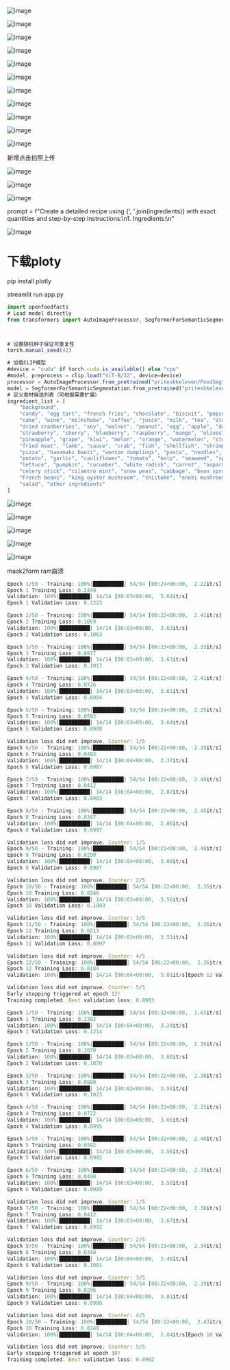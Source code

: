 
![image](https://github.com/user-attachments/assets/405f30e8-60e4-420b-866a-93d4881bc000)



![image](https://github.com/user-attachments/assets/8c010fd0-a559-4c3c-ae59-d762c73a5060)


![image](https://github.com/user-attachments/assets/6418c26e-5c9f-40b2-986c-cc64d2fd8417)


![image](https://github.com/user-attachments/assets/cb3126f9-6a53-4fdf-970c-813ae727884c)

![image](https://github.com/user-attachments/assets/b8f3129e-3a59-47e9-95b1-520277ccb32e)


![image](https://github.com/user-attachments/assets/f5bf9195-4eef-42d1-85ae-cc9a19caeb88)


![image](https://github.com/user-attachments/assets/8f38d83c-ded5-4f50-bec8-2bc380e7f4b7)

![image](https://github.com/user-attachments/assets/12a6eb1c-ce51-4206-93be-9233f9fc7e9e)

![image](https://github.com/user-attachments/assets/462bbbe6-fff2-46ae-8e7a-15d6951a1637)

![image](https://github.com/user-attachments/assets/7941a2c0-5225-476f-87d7-82f7492773f9)


![image](https://github.com/user-attachments/assets/1979b580-1bff-4152-be9a-d6fda52d5191)


新增点击拍照上传

![image](https://github.com/user-attachments/assets/3515efca-eb96-4f63-9834-18a556153dc0)


![image](https://github.com/user-attachments/assets/caa09882-a8ff-4883-aa48-4e34c852a609)


![image](https://github.com/user-attachments/assets/e19ebe85-0eca-4ff1-b6dd-13b924380abf)


 prompt = f"Create a detailed recipe using {', '.join(ingredients)} with exact quantities and step-by-step instructions:\n1. Ingredients:\n"

 ![image](https://github.com/user-attachments/assets/7aa1ca51-e335-41fa-97e3-bad250251b4f)

# 下载ploty

pip install plotly



streamlit run app.py

```js
import openfoodfacts
# Load model directly
from transformers import AutoImageProcessor, SegformerForSemanticSegmentation



# 设置随机种子保证可重复性
torch.manual_seed(42)

# 加载CLIP模型
#device = "cuda" if torch.cuda.is_available() else "cpu"
#model, preprocess = clip.load("ViT-B/32", device=device)
processor = AutoImageProcessor.from_pretrained("priteshkeleven/FoodSeg103-mit-b0-fine-tuned")
model = SegformerForSemanticSegmentation.from_pretrained("priteshkeleven/FoodSeg103-mit-b0-fine-tuned")
# 定义食材候选列表（可根据需要扩展）
ingredient_list = [
    "background",
    "candy", "egg tart", "french fries", "chocolate", "biscuit", "popcorn", "pudding", "ice cream", "cheese butter",
    "cake", "wine", "milkshake", "coffee", "juice", "milk", "tea", "almond", "red beans", "cashew",
    "dried cranberries", "soy", "walnut", "peanut", "egg", "apple", "date", "apricot", "avocado", "banana",
    "strawberry", "cherry", "blueberry", "raspberry", "mango", "olives", "peach", "lemon", "pear", "fig",
    "pineapple", "grape", "kiwi", "melon", "orange", "watermelon", "steak", "pork", "chicken duck", "sausage",
    "fried meat", "lamb", "sauce", "crab", "fish", "shellfish", "shrimp", "soup", "bread", "corn", "hamburg",
    "pizza", "hanamaki baozi", "wonton dumplings", "pasta", "noodles", "rice", "pie", "tofu", "eggplant",
    "potato", "garlic", "cauliflower", "tomato", "kelp", "seaweed", "spring onion", "rape", "ginger", "okra",
    "lettuce", "pumpkin", "cucumber", "white radish", "carrot", "asparagus", "bamboo shoots", "broccoli",
    "celery stick", "cilantro mint", "snow peas", "cabbage", "bean sprouts", "onion", "pepper", "green beans",
    "French beans", "king oyster mushroom", "shiitake", "enoki mushroom", "oyster mushroom", "white button mushroom",
    "salad", "other ingredients"
]
```


![image](https://github.com/user-attachments/assets/527199ac-8029-4aef-a8e4-33c85141df31)


![image](https://github.com/user-attachments/assets/eccb173f-1b6e-4a5a-b25a-233a57acb996)


![image](https://github.com/user-attachments/assets/e2507647-a907-420c-a28d-11ce21df3198)

![image](https://github.com/user-attachments/assets/2aa949f8-2db7-4a38-b75f-97d26602a489)


![image](https://github.com/user-attachments/assets/863cbdfa-21c1-4dfa-9969-e01eb54413dd)


mask2form ram崩溃

```js
Epoch 1/50 - Training: 100%|██████████| 54/54 [00:24<00:00,  2.22it/s]
Epoch 1 Training Loss: 0.2449
Validation: 100%|██████████| 14/14 [00:03<00:00,  3.64it/s]
Epoch 1 Validation Loss: 0.1223

Epoch 2/50 - Training: 100%|██████████| 54/54 [00:22<00:00,  2.41it/s]
Epoch 2 Training Loss: 0.1069
Validation: 100%|██████████| 14/14 [00:03<00:00,  3.63it/s]
Epoch 2 Validation Loss: 0.1063

Epoch 3/50 - Training: 100%|██████████| 54/54 [00:23<00:00,  2.33it/s]
Epoch 3 Training Loss: 0.0877
Validation: 100%|██████████| 14/14 [00:03<00:00,  3.63it/s]
Epoch 3 Validation Loss: 0.1017

Epoch 4/50 - Training: 100%|██████████| 54/54 [00:22<00:00,  2.41it/s]
Epoch 4 Training Loss: 0.0726
Validation: 100%|██████████| 14/14 [00:03<00:00,  3.61it/s]
Epoch 4 Validation Loss: 0.0994

Epoch 5/50 - Training: 100%|██████████| 54/54 [00:24<00:00,  2.25it/s]
Epoch 5 Training Loss: 0.0593
Validation: 100%|██████████| 14/14 [00:03<00:00,  3.64it/s]
Epoch 5 Validation Loss: 0.0998

Validation loss did not improve. Counter: 1/5
Epoch 6/50 - Training: 100%|██████████| 54/54 [00:22<00:00,  2.39it/s]
Epoch 6 Training Loss: 0.0492
Validation: 100%|██████████| 14/14 [00:04<00:00,  3.37it/s]
Epoch 6 Validation Loss: 0.0987

Epoch 7/50 - Training: 100%|██████████| 54/54 [00:22<00:00,  2.40it/s]
Epoch 7 Training Loss: 0.0412
Validation: 100%|██████████| 14/14 [00:04<00:00,  2.87it/s]
Epoch 7 Validation Loss: 0.0983

Epoch 8/50 - Training: 100%|██████████| 54/54 [00:22<00:00,  2.45it/s]
Epoch 8 Training Loss: 0.0347
Validation: 100%|██████████| 14/14 [00:04<00:00,  2.86it/s]
Epoch 8 Validation Loss: 0.0997

Validation loss did not improve. Counter: 1/5
Epoch 9/50 - Training: 100%|██████████| 54/54 [00:21<00:00,  2.48it/s]
Epoch 9 Training Loss: 0.0290
Validation: 100%|██████████| 14/14 [00:04<00:00,  3.09it/s]
Epoch 9 Validation Loss: 0.0987

Validation loss did not improve. Counter: 2/5
Epoch 10/50 - Training: 100%|██████████| 54/54 [00:22<00:00,  2.35it/s]
Epoch 10 Training Loss: 0.0246
Validation: 100%|██████████| 14/14 [00:03<00:00,  3.56it/s]
Epoch 10 Validation Loss: 0.1003

Validation loss did not improve. Counter: 3/5
Epoch 11/50 - Training: 100%|██████████| 54/54 [00:22<00:00,  2.36it/s]
Epoch 11 Training Loss: 0.0213
Validation: 100%|██████████| 14/14 [00:03<00:00,  3.51it/s]
Epoch 11 Validation Loss: 0.0997

Validation loss did not improve. Counter: 4/5
Epoch 12/50 - Training: 100%|██████████| 54/54 [00:22<00:00,  2.36it/s]
Epoch 12 Training Loss: 0.0184
Validation: 100%|██████████| 14/14 [00:04<00:00,  3.01it/s]Epoch 12 Validation Loss: 0.1004

Validation loss did not improve. Counter: 5/5
Early stopping triggered at epoch 12!
Training completed. Best validation loss: 0.0983
```



```js
Epoch 1/50 - Training: 100%|██████████| 54/54 [00:32<00:00,  1.65it/s]
Epoch 1 Training Loss: 0.2382
Validation: 100%|██████████| 14/14 [00:04<00:00,  3.24it/s]
Epoch 1 Validation Loss: 0.1214

Epoch 2/50 - Training: 100%|██████████| 54/54 [00:22<00:00,  2.36it/s]
Epoch 2 Training Loss: 0.1070
Validation: 100%|██████████| 14/14 [00:03<00:00,  3.68it/s]
Epoch 2 Validation Loss: 0.1078

Epoch 3/50 - Training: 100%|██████████| 54/54 [00:22<00:00,  2.38it/s]
Epoch 3 Training Loss: 0.0880
Validation: 100%|██████████| 14/14 [00:03<00:00,  3.59it/s]
Epoch 3 Validation Loss: 0.1023

Epoch 4/50 - Training: 100%|██████████| 54/54 [00:23<00:00,  2.25it/s]
Epoch 4 Training Loss: 0.0722
Validation: 100%|██████████| 14/14 [00:03<00:00,  3.66it/s]
Epoch 4 Validation Loss: 0.0995

Epoch 5/50 - Training: 100%|██████████| 54/54 [00:22<00:00,  2.40it/s]
Epoch 5 Training Loss: 0.0592
Validation: 100%|██████████| 14/14 [00:03<00:00,  3.56it/s]
Epoch 5 Validation Loss: 0.0982

Epoch 6/50 - Training: 100%|██████████| 54/54 [00:22<00:00,  2.39it/s]
Epoch 6 Training Loss: 0.0490
Validation: 100%|██████████| 14/14 [00:03<00:00,  3.59it/s]
Epoch 6 Validation Loss: 0.0989

Validation loss did not improve. Counter: 1/5
Epoch 7/50 - Training: 100%|██████████| 54/54 [00:22<00:00,  2.38it/s]
Epoch 7 Training Loss: 0.0412
Validation: 100%|██████████| 14/14 [00:03<00:00,  3.67it/s]
Epoch 7 Validation Loss: 0.0992

Validation loss did not improve. Counter: 2/5
Epoch 8/50 - Training: 100%|██████████| 54/54 [00:23<00:00,  2.34it/s]
Epoch 8 Training Loss: 0.0348
Validation: 100%|██████████| 14/14 [00:04<00:00,  3.48it/s]
Epoch 8 Validation Loss: 0.1001

Validation loss did not improve. Counter: 3/5
Epoch 9/50 - Training: 100%|██████████| 54/54 [00:22<00:00,  2.39it/s]
Epoch 9 Training Loss: 0.0296
Validation: 100%|██████████| 14/14 [00:04<00:00,  3.01it/s]
Epoch 9 Validation Loss: 0.0998

Validation loss did not improve. Counter: 4/5
Epoch 10/50 - Training: 100%|██████████| 54/54 [00:22<00:00,  2.43it/s]
Epoch 10 Training Loss: 0.0248
Validation: 100%|██████████| 14/14 [00:04<00:00,  2.84it/s]Epoch 10 Validation Loss: 0.1017

Validation loss did not improve. Counter: 5/5
Early stopping triggered at epoch 10!
Training completed. Best validation loss: 0.0982
```
